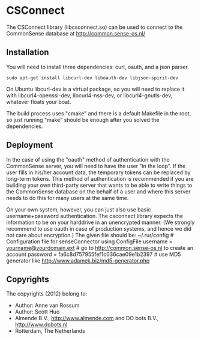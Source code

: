 # CSConnect

The CSConnect library (libcsconnect.so) can be used to connect to the CommonSense database at http://common.sense-os.nl/

## Installation

You will need to install three dependencies: curl, oauth, and a json parser.

	sudo apt-get install libcurl-dev liboauth-dev libjson-spirit-dev

On Ubuntu libcurl-dev is a virtual package, so you will need to replace it with libcurl4-openssl-dev, libcurl4-nss-dev, or libcurl4-gnutls-dev, whatever floats your boat. 

The build process uses "cmake" and there is a default Makefile in the root, so just running "make" should be enough after you solved the dependencies.

## Deployment

In the case of using the "oauth" method of authentication with the CommonSense server, you will need to have the user "in the loop". If the user fills in his/her account data, the temporary tokens can be replaced by long-term tokens. This method of authentication is recommended if you are building your own third-party server that wants to be able to write things to the CommonSense database on the behalf of a user and where this server needs to do this for many users at the same time.

On your own system, however, you can just also use basic username+password authentication. The csconnect library expects the information to be on your harddrive in an unencrypted manner. (We strongly recommend to use oauth in case of production systems, and hence we did not care about encryption.) The given file should be: ~/.rur/config 
	# Configuration file for senseConnector using ConfigFile
	username = yourname@yourdomain.ext          # go to http://common.sense-os.nl to create an account
	password = fa6c8d757955fef1c036cae09e1b2397 # use MD5 generator like http://www.adamek.biz/md5-generator.php

## Copyrights
The copyrights (2012) belong to:

- Author: Anne van Rossum
- Author: Scott Huo
- Almende B.V., http://www.almende.com and DO bots B.V., http://www.dobots.nl
- Rotterdam, The Netherlands


